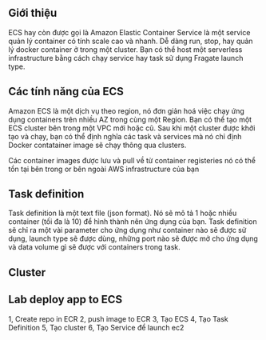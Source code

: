 ## Giới thiệu
ECS hay còn được gọi là Amazon Elastic Container Service là một service quản lý container có tính scale cao và nhanh. Dễ dàng run, stop, hay quản lý docker container ở trong một cluster. Bạn có thể host một serverless infrastructure bằng cách chạy service hay task sử dụng Fragate launch type.

## Các tính năng của ECS

Amazon ECS là một dịch vụ theo region, nó đơn giản hoá việc chạy ứng dụng containers trên nhiều AZ trong cùng một Region. Bạn có thể tạo một ECS cluster bên trong một VPC mới hoặc cũ. Sau khi một cluster được khởi tạo và chạy, bạn có thể định nghĩa các task và services mà nó chỉ định Docker contatainer image sẽ chạy thông qua clusters.

Các container images được lưu và pull về từ container registeries nó có thể tồn tại bên trong or bên ngoài AWS infrastructure của bạn

## Task definition
Task definition là một text file (json format). Nó sẽ mô tả 1 hoặc nhiều container (tối đa là 10) để hình thành nên ứng dụng của bạn. Task definition sẽ chỉ ra một vài parameter cho ứng dụng như container nào sẽ được sử dụng, launch type sẽ được dùng, những port nào sẽ được mở cho ứng dụng và data volume gì sẽ được với containers trong task.

## Cluster


## Lab deploy app to ECS

1, Create repo in ECR
2, push image to ECR
3, Tạo ECS
4, Tạo Task Definition
5, Tạo cluster
6, Tạo Service để launch ec2